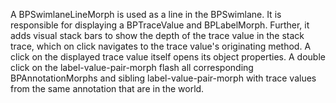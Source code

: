 A BPSwimlaneLineMorph is used as a line in the BPSwimlane. It is responsible for displaying a BPTraceValue and BPLabelMorph.
Further, it adds visual stack bars to show the depth of the trace value in the stack trace, which on click navigates to the trace value's originating method.
A click on the displayed trace value itself opens its object properties.
A double click on the label-value-pair-morph flash all corresponding BPAnnotationMorphs and sibling label-value-pair-morph with trace values from the same annotation that are in the world.